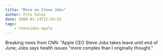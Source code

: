 ```yaml
---
title: "More on Steve Jobs"
author: Pito Salas
date: 2009-01-14T21:54:52
tags:
    - stevejobs-apple
---
```




Breaking news from CNN: "Apple CEO Steve Jobs takes leave until end of June;
Jobs says health issues "more complex than I originally thought."


